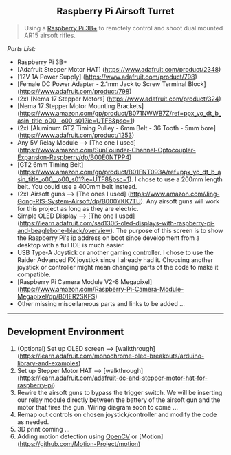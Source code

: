 <h2 align="center">Raspberry Pi Airsoft Turret</h2>
</p>

> Using a [Raspberry Pi 3B+](https://www.raspberrypi.org/products/raspberry-pi-3-model-b-plus/) to remotely control and shoot dual mounted AR15 airsoft rifles.

_Parts List:_
 - Raspberry Pi 3B+
 - [Adafruit Stepper Motor HAT] (https://www.adafruit.com/product/2348)
 - [12V 1A Power Supply] (https://www.adafruit.com/product/798)
 - [Female DC Power Adapter - 2.1mm Jack to Screw Terminal Block] (https://www.adafruit.com/product/798)
 - (2x) [Nema 17 Stepper Motors] (https://www.adafruit.com/product/324)
 - [Nema 17 Stepper Motor Mounting Brackets] (https://www.amazon.com/gp/product/B071NWWB7Z/ref=ppx_yo_dt_b_asin_title_o00__o00_s01?ie=UTF8&psc=1)
 - (2x) [Aluminum GT2 Timing Pulley - 6mm Belt - 36 Tooth - 5mm bore] (https://www.adafruit.com/product/1253)
 - Any 5V Relay Module --> [The one I used] (https://www.amazon.com/SunFounder-Channel-Optocoupler-Expansion-Raspberry/dp/B00E0NTPP4)
 - [GT2 6mm Timing Belt] (https://www.amazon.com/gp/product/B01FNT093A/ref=ppx_yo_dt_b_asin_title_o00__o00_s01?ie=UTF8&psc=1). I chose to use a 200mm length belt. You could use a 400mm belt instead.
 - (2x) Airsoft guns --> [The ones I used] (https://www.amazon.com/Jing-Gong-RIS-System-Airsoft/dp/B000YKK7TU). Any airsoft guns will work for this project as long as they are electric.
 - Simple OLED Display --> [The one I used] (https://learn.adafruit.com/ssd1306-oled-displays-with-raspberry-pi-and-beaglebone-black/overview). The purpose of this screen is to show the Raspberry Pi's ip address on boot since development from a desktop with a full IDE is much easier.
 - USB Type-A Joystick or another gaming controller. I chose to use the Raider Advanced FX joystick since I already had it. Choosing another joystick or controller might mean changing parts of the code to make it compatible.
 - [Raspberry Pi Camera Module V2-8 Megapixel] (https://www.amazon.com/Raspberry-Pi-Camera-Module-Megapixel/dp/B01ER2SKFS)
 - Other missing miscellaneous parts and links to be added ...
----------

Development Environment
-------------
1. (Optional) Set up OLED screen --> [walkthrough] (https://learn.adafruit.com/monochrome-oled-breakouts/arduino-library-and-examples)
2. Set up Stepper Motor HAT --> [walkthrough] (https://learn.adafruit.com/adafruit-dc-and-stepper-motor-hat-for-raspberry-pi)
3. Rewire the airsoft guns to bypass the trigger switch. We will be inserting our relay module directly between the battery of the airsoft gun and the motor that fires the gun. Wiring diagram soon to come ... 
4. Remap out controls on chosen joystick/controller and modify the code as needed.
5. 3D print coming ...
6. Adding motion detection using [OpenCV](https://opencv.org/) or [Motion] (https://github.com/Motion-Project/motion)

